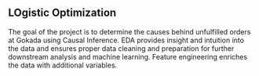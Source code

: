 ## LOgistic Optimization
The goal of the project is to determine the causes behind unfulfilled orders at Gokada using Causal Inference.
EDA provides insight and intuition into the data and ensures proper data cleaning and preparation for further downstream analysis and machine learning. Feature engineering enriches the data with additional variables. 